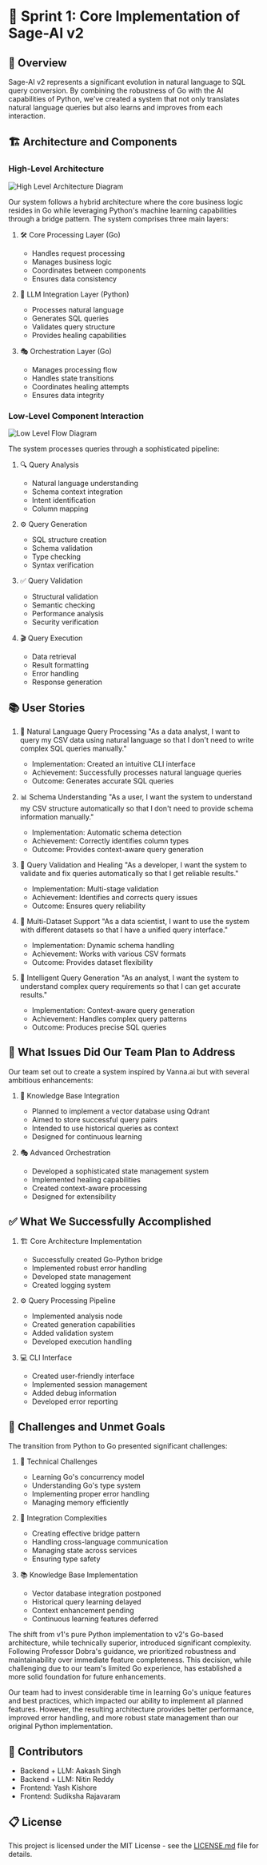 # 🚀 Sprint 1: Core Implementation of Sage-AI v2

## 🎯 Overview
Sage-AI v2 represents a significant evolution in natural language to SQL query conversion. By combining the robustness of Go with the AI capabilities of Python, we've created a system that not only translates natural language queries but also learns and improves from each interaction.

## 🏗️ Architecture and Components

### High-Level Architecture
![High Level Architecture Diagram](./Sage-ai-v2-Highleveldiagram.png)

Our system follows a hybrid architecture where the core business logic resides in Go while leveraging Python's machine learning capabilities through a bridge pattern. The system comprises three main layers:

1. 🛠️ Core Processing Layer (Go)
   - Handles request processing
   - Manages business logic
   - Coordinates between components
   - Ensures data consistency

2. 🧠 LLM Integration Layer (Python)
   - Processes natural language
   - Generates SQL queries
   - Validates query structure
   - Provides healing capabilities

3. 🎭 Orchestration Layer (Go)
   - Manages processing flow
   - Handles state transitions
   - Coordinates healing attempts
   - Ensures data integrity

### Low-Level Component Interaction
![Low Level Flow Diagram](./Sage-ai-v2-lowleveldiagram.png)

The system processes queries through a sophisticated pipeline:

1. 🔍 Query Analysis
   - Natural language understanding
   - Schema context integration
   - Intent identification
   - Column mapping

2. ⚙️ Query Generation
   - SQL structure creation
   - Schema validation
   - Type checking
   - Syntax verification

3. ✅ Query Validation
   - Structural validation
   - Semantic checking
   - Performance analysis
   - Security verification

4. 🎬 Query Execution
   - Data retrieval
   - Result formatting
   - Error handling
   - Response generation

## 📚 User Stories

1. 💬 Natural Language Query Processing
   "As a data analyst, I want to query my CSV data using natural language so that I don't need to write complex SQL queries manually."
   - Implementation: Created an intuitive CLI interface
   - Achievement: Successfully processes natural language queries
   - Outcome: Generates accurate SQL queries

2. 📊 Schema Understanding
   "As a user, I want the system to understand my CSV structure automatically so that I don't need to provide schema information manually."
   - Implementation: Automatic schema detection
   - Achievement: Correctly identifies column types
   - Outcome: Provides context-aware query generation

3. 🔧 Query Validation and Healing
   "As a developer, I want the system to validate and fix queries automatically so that I get reliable results."
   - Implementation: Multi-stage validation
   - Achievement: Identifies and corrects query issues
   - Outcome: Ensures query reliability

4. 📂 Multi-Dataset Support
   "As a data scientist, I want to use the system with different datasets so that I have a unified query interface."
   - Implementation: Dynamic schema handling
   - Achievement: Works with various CSV formats
   - Outcome: Provides dataset flexibility

5. 🎯 Intelligent Query Generation
   "As an analyst, I want the system to understand complex query requirements so that I can get accurate results."
   - Implementation: Context-aware query generation
   - Achievement: Handles complex query patterns
   - Outcome: Produces precise SQL queries

## 🎯 What Issues Did Our Team Plan to Address

Our team set out to create a system inspired by Vanna.ai but with several ambitious enhancements:

1. 🧠 Knowledge Base Integration
   - Planned to implement a vector database using Qdrant
   - Aimed to store successful query pairs
   - Intended to use historical queries as context
   - Designed for continuous learning

2. 🎭 Advanced Orchestration
   - Developed a sophisticated state management system
   - Implemented healing capabilities
   - Created context-aware processing
   - Designed for extensibility

## ✅ What We Successfully Accomplished

1. 🏗️ Core Architecture Implementation
   - Successfully created Go-Python bridge
   - Implemented robust error handling
   - Developed state management
   - Created logging system

2. ⚙️ Query Processing Pipeline
   - Implemented analysis node
   - Created generation capabilities
   - Added validation system
   - Developed execution handling

3. 💻 CLI Interface
   - Created user-friendly interface
   - Implemented session management
   - Added debug information
   - Developed error reporting

## 🚧 Challenges and Unmet Goals

The transition from Python to Go presented significant challenges:

1. 🔧 Technical Challenges
   - Learning Go's concurrency model
   - Understanding Go's type system
   - Implementing proper error handling
   - Managing memory efficiently

2. 🔄 Integration Complexities
   - Creating effective bridge pattern
   - Handling cross-language communication
   - Managing state across services
   - Ensuring type safety

3. 📚 Knowledge Base Implementation
   - Vector database integration postponed
   - Historical query learning delayed
   - Context enhancement pending
   - Continuous learning features deferred

The shift from v1's pure Python implementation to v2's Go-based architecture, while technically superior, introduced significant complexity. Following Professor Dobra's guidance, we prioritized robustness and maintainability over immediate feature completeness. This decision, while challenging due to our team's limited Go experience, has established a more solid foundation for future enhancements.

Our team had to invest considerable time in learning Go's unique features and best practices, which impacted our ability to implement all planned features. However, the resulting architecture provides better performance, improved error handling, and more robust state management than our original Python implementation.

## 📝 Contributors
- Backend + LLM: Aakash Singh
- Backend + LLM: Nitin Reddy
- Frontend: Yash Kishore
- Frontend: Sudiksha Rajavaram

## 📋 License
This project is licensed under the MIT License - see the [LICENSE.md](LICENSE.md) file for details.